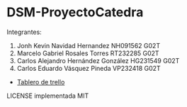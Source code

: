 # DSM-ProyectoCatedra
Integrantes: 
1. Jonh Kevin Navidad Hernandez NH091562 G02T
2. Marcelo Gabriel Rosales Torres RT232285 G02T
3. Carlos Alejandro Hernández González HG231549 G02T
4. Carlos Eduardo Vásquez Pineda VP232418 G02T


- [Tablero de trello](https://trello.com/invite/b/66d26377c7ebf771977487e8/ATTI4f6233a6576ed973b3ed635593f50b2b7586C726/dsm-proyectocatedra)

LICENSE implementada MIT

